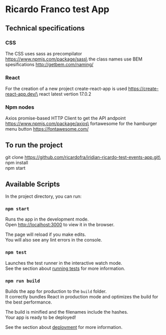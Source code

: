 # Ricardo Franco test App

## Technical specifications

### CSS
The CSS uses sass as precompilator https://www.npmjs.com/package/sass\
the class names use BEM spesifications http://getbem.com/naming/

### React
For the creation of a new project create-react-app is used https://create-react-app.dev/\
react latest vertion 17.0.2

### Npm nodes
Axios promise-based HTTP Client to get the API andpoint https://www.npmjs.com/package/axios\
fortawesome for the hamburger menu button https://fontawesome.com/

## To run the project

git clone https://github.com/ricardofra/iridian-ricardo-test-events-app.git\
npm install\
npm start

## Available Scripts

In the project directory, you can run:

### `npm start`

Runs the app in the development mode.\
Open [http://localhost:3000](http://localhost:3000) to view it in the browser.

The page will reload if you make edits.\
You will also see any lint errors in the console.

### `npm test`

Launches the test runner in the interactive watch mode.\
See the section about [running tests](https://facebook.github.io/create-react-app/docs/running-tests) for more information.

### `npm run build`

Builds the app for production to the `build` folder.\
It correctly bundles React in production mode and optimizes the build for the best performance.

The build is minified and the filenames include the hashes.\
Your app is ready to be deployed!

See the section about [deployment](https://facebook.github.io/create-react-app/docs/deployment) for more information.

